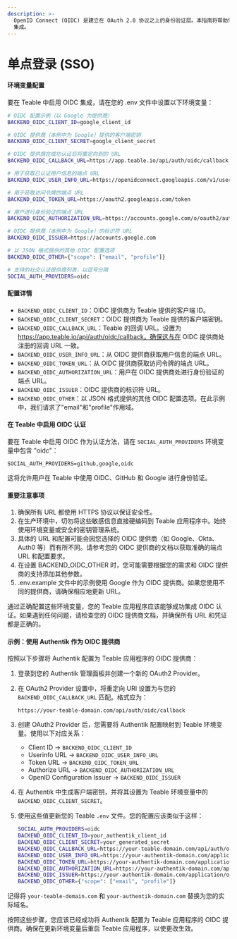 ```yaml
---
description: >-
  OpenID Connect (OIDC) 是建立在 OAuth 2.0 协议之上的身份验证层。本指南将帮助您为 Teable 应用程序配置 OIDC
  集成。
---
```


# 单点登录 (SSO)

#### 环境变量配置

要在 Teable 中启用 OIDC 集成，请在您的 .env 文件中设置以下环境变量：

```bash
# OIDC 配置示例（以 Google 为提供商）
BACKEND_OIDC_CLIENT_ID=google_client_id

# OIDC 提供商（本例中为 Google）提供的客户端密钥
BACKEND_OIDC_CLIENT_SECRET=google_client_secret

# OIDC 提供商在成功认证后将重定向到的 URL
BACKEND_OIDC_CALLBACK_URL=https://app.teable.io/api/auth/oidc/callback

# 用于获取已认证用户信息的端点 URL
BACKEND_OIDC_USER_INFO_URL=https://openidconnect.googleapis.com/v1/userinfo

# 用于获取访问令牌的端点 URL
BACKEND_OIDC_TOKEN_URL=https://oauth2.googleapis.com/token

# 用户进行身份验证的端点 URL
BACKEND_OIDC_AUTHORIZATION_URL=https://accounts.google.com/o/oauth2/auth

# OIDC 提供商（本例中为 Google）的标识符 URL
BACKEND_OIDC_ISSUER=https://accounts.google.com

# 以 JSON 格式提供的其他 OIDC 配置选项
BACKEND_OIDC_OTHER={"scope": ["email", "profile"]}

# 支持的社交认证提供商列表，以逗号分隔
SOCIAL_AUTH_PROVIDERS=oidc
```

#### 配置详情

* `BACKEND_OIDC_CLIENT_ID`：OIDC 提供商为 Teable 提供的客户端 ID。
* `BACKEND_OIDC_CLIENT_SECRET`：OIDC 提供商为 Teable 提供的客户端密钥。
* `BACKEND_OIDC_CALLBACK_URL`：Teable 的回调 URL。设置为 https://app.teable.io/api/auth/oidc/callback。确保这与在 OIDC 提供商处注册的回调 URL 一致。
* `BACKEND_OIDC_USER_INFO_URL`：从 OIDC 提供商获取用户信息的端点 URL。
* `BACKEND_OIDC_TOKEN_URL`：从 OIDC 提供商获取访问令牌的端点 URL。
* `BACKEND_OIDC_AUTHORIZATION_URL`：用户在 OIDC 提供商处进行身份验证的端点 URL。
* `BACKEND_OIDC_ISSUER`：OIDC 提供商的标识符 URL。
* `BACKEND_OIDC_OTHER`：以 JSON 格式提供的其他 OIDC 配置选项。在此示例中，我们请求了"email"和"profile"作用域。

#### 在 Teable 中启用 OIDC 认证

要在 Teable 中启用 OIDC 作为认证方法，请在 `SOCIAL_AUTH_PROVIDERS` 环境变量中包含 "oidc"：

```
SOCIAL_AUTH_PROVIDERS=github,google,oidc
```

这将允许用户在 Teable 中使用 OIDC、GitHub 和 Google 进行身份验证。

#### 重要注意事项

1. 确保所有 URL 都使用 HTTPS 协议以保证安全性。
2. 在生产环境中，切勿将这些敏感信息直接硬编码到 Teable 应用程序中。始终使用环境变量或安全的密钥管理系统。
3. 具体的 URL 和配置可能会因您选择的 OIDC 提供商（如 Google、Okta、Auth0 等）而有所不同。请参考您的 OIDC 提供商的文档以获取准确的端点 URL 和配置要求。
4. 在设置 BACKEND\_OIDC\_OTHER 时，您可能需要根据您的需求和 OIDC 提供商的支持添加其他参数。
5. .env.example 文件中的示例使用 Google 作为 OIDC 提供商。如果您使用不同的提供商，请确保相应地更新 URL。

通过正确配置这些环境变量，您的 Teable 应用程序应该能够成功集成 OIDC 认证。如果遇到任何问题，请检查您的 OIDC 提供商文档，并确保所有 URL 和凭证都是正确的。

#### 示例：使用 Authentik 作为 OIDC 提供商

按照以下步骤将 Authentik 配置为 Teable 应用程序的 OIDC 提供商：

1. 登录到您的 Authentik 管理面板并创建一个新的 OAuth2 Provider。
2.  在 OAuth2 Provider 设置中，将重定向 URI 设置为与您的 `BACKEND_OIDC_CALLBACK_URL` 匹配。格式应为：

    ```
    https://your-teable-domain.com/api/auth/oidc/callback
    ```
3. 创建 OAuth2 Provider 后，您需要将 Authentik 配置映射到 Teable 环境变量。使用以下对应关系：
   * Client ID → `BACKEND_OIDC_CLIENT_ID`
   * Userinfo URL → `BACKEND_OIDC_USER_INFO_URL`
   * Token URL → `BACKEND_OIDC_TOKEN_URL`
   * Authorize URL → `BACKEND_OIDC_AUTHORIZATION_URL`
   * OpenID Configuration Issuer → `BACKEND_OIDC_ISSUER`
4. 在 Authentik 中生成客户端密钥，并将其设置为 Teable 环境变量中的 `BACKEND_OIDC_CLIENT_SECRET`。
5.  使用这些值更新您的 Teable `.env` 文件。您的配置应该类似于这样：

    ```bash
    SOCIAL_AUTH_PROVIDERS=oidc
    BACKEND_OIDC_CLIENT_ID=your_authentik_client_id
    BACKEND_OIDC_CLIENT_SECRET=your_generated_secret
    BACKEND_OIDC_CALLBACK_URL=https://your-teable-domain.com/api/auth/oidc/callback
    BACKEND_OIDC_USER_INFO_URL=https://your-authentik-domain.com/application/o/userinfo
    BACKEND_OIDC_TOKEN_URL=https://your-authentik-domain.com/application/o/token
    BACKEND_OIDC_AUTHORIZATION_URL=https://your-authentik-domain.com/application/o/authorize
    BACKEND_OIDC_ISSUER=https://your-authentik-domain.com/application/o/teable
    BACKEND_OIDC_OTHER={"scope": ["email", "profile"]}
    ```

记得将 `your-teable-domain.com` 和 `your-authentik-domain.com` 替换为您的实际域名。

按照这些步骤，您应该已经成功将 Authentik 配置为 Teable 应用程序的 OIDC 提供商。确保在更新环境变量后重启 Teable 应用程序，以使更改生效。
